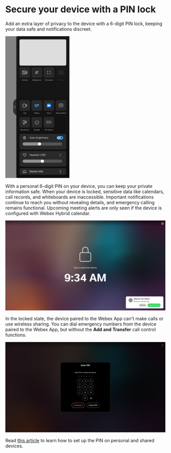 # Secure your device with a PIN lock

Add an extra layer of privacy to the device with a 6-digit PIN lock, keeping your data safe and notifications discreet.

<img src="/doc/images/MTR/PinOptions.png" style="width: 200px"/>

With a personal 6-digit PIN on your device, you can keep your private information safe. When your device is locked, sensitive data like calendars, call records, and whiteboards are inaccessible. Important notifications continue to reach you without revealing details, and emergency calling remains functional. Upcoming meeting alerts are only seen if the device is configured with Webex Hybrid calendar.

<img src="/doc/images/MTR/ScreenlockedWithMeetingAlert.png" style="width: 500px"/>

In the locked state, the device paired to the Webex App can't make calls or use wireless sharing. You can dial emergency numbers from the device paired to the Webex App, but without the **Add and Transfer** call control functions.

<img src="/doc/images/MTR/Unlock.png" style="width: 500px"/>

Read [this article](https://help.webex.com/en-us/article/7y056e/Secure-your-Board,-Desk,-or-Room-Series-device-with-a-PIN-lock#sx10_r_first-time-pin-for-personal-mode) to learn how to set up the PIN on personal and shared devices.

